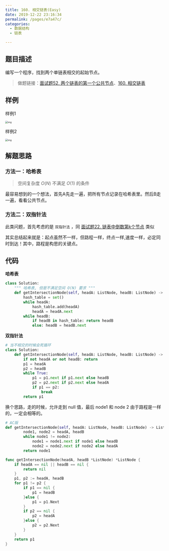 ```yaml
---
title: 160. 相交链表(Easy)
date: 2019-12-22 23:16:34
permalink: /pages/e7a47c/
categories: 
  - 数据结构
  - 链表

---
```

## 题目描述

编写一个程序，找到两个单链表相交的起始节点。

> 做题链接：[面试题52. 两个链表的第一个公共节点](https://leetcode-cn.com/problems/liang-ge-lian-biao-de-di-yi-ge-gong-gong-jie-dian-lcof/)、[160. 相交链表](https://leetcode-cn.com/problems/intersection-of-two-linked-lists/)

<!--more-->

## 样例

样例1

<img src="https://assets.leetcode-cn.com/aliyun-lc-upload/uploads/2018/12/14/160_statement.png" alt="img" style="zoom: 50%;" />

样例2

<img src="https://assets.leetcode-cn.com/aliyun-lc-upload/uploads/2018/12/14/160_example_3.png" alt="img" style="zoom:50%;" />

## 解题思路

### 方法一：哈希表

> 空间复杂度 $O(N)$ 不满足 $O(1)$ 的条件

最容易想到的一个想法，首先A先走一遍，把所有节点记录在哈希表里。然后B走一遍，看看公共节点。

### 方法二：双指针法

此类问题，首先考虑的是 `双指针法` ，同 [面试题22. 链表中倒数第k个节点](https://leetcode-cn.com/problems/lian-biao-zhong-dao-shu-di-kge-jie-dian-lcof/) 类似

其实总结起来就是：起点虽然不一样，但路程一样，终点一样,速度一样，必定同时到达！其中，路程是构思的关键点。

## 代码

**哈希表**

```python
class Solution:
    """ 哈希表, 但是不满足空间 O(N) 要求 """
    def getIntersectionNode(self, headA: ListNode, headB: ListNode) -> ListNode:
        hash_table = set()
        while headA:
            hash_table.add(headA)
            headA = headA.next
        while headB:
            if headB in hash_table: return headB
            else: headB = headB.next
```

**双指针法**

```python
# 当不相交的时候会死循环
class Solution:
    def getIntersectionNode(self, headA: ListNode, headB: ListNode) -> ListNode:
        if not headA or not headB: return 
        p1 = headA
        p2 = headB
        while True:
            p1 = p1.next if p1.next else headB
            p2 = p2.next if p2.next else headA
            if p1 == p2: 
                break 
        return p1 
```

换个思路，走的时候，允许走到 null 值，最后 node1 和 node 2 由于路程是一样的，一定会相等的。

```python
# AC版
def getIntersectionNode(self, headA: ListNode, headB: ListNode) -> ListNode:
        node1, node2 = headA, headB
        while node1 != node2:
            node1 = node1.next if node1 else headB
            node2 = node2.next if node2 else headA
        return node1
```

```go
func getIntersectionNode(headA, headB *ListNode) *ListNode {
    if headA == nil || headB == nil {
        return nil
    }
    p1, p2 := headA, headB
    for p1 != p2 {
        if p1 == nil {
            p1 = headB
        }else {
            p1 = p1.Next
        }
        if p2 == nil {
            p2 = headA
        }else {
            p2 = p2.Next
        }
    }
    return p1 
}
```

